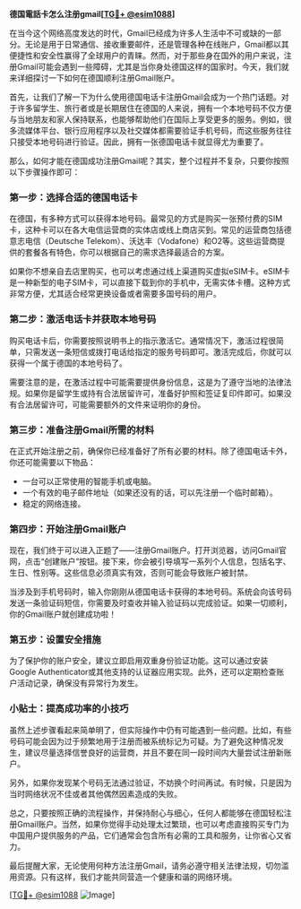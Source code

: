 **德国電話卡怎么注册gmail[[TG💪+ @esim1088](https://t.me/s/esim1088)]**

在当今这个网络高度发达的时代，Gmail已经成为许多人生活中不可或缺的一部分。无论是用于日常通信、接收重要邮件，还是管理各种在线账户，Gmail都以其便捷性和安全性赢得了全球用户的青睐。然而，对于那些身在国外的用户来说，注册Gmail可能会遇到一些障碍，尤其是当你身处德国这样的国家时。今天，我们就来详细探讨一下如何在德国顺利注册Gmail账户。

首先，让我们了解一下为什么使用德国电话卡注册Gmail会成为一个热门话题。对于许多留学生、旅行者或是长期居住在德国的人来说，拥有一个本地号码不仅方便与当地朋友和家人保持联系，也能够帮助他们在国际上享受更多的服务。例如，很多流媒体平台、银行应用程序以及社交媒体都需要验证手机号码，而这些服务往往只接受本地号码进行验证。因此，拥有一张德国电话卡就显得尤为重要了。

那么，如何才能在德国成功注册Gmail呢？其实，整个过程并不复杂，只要你按照以下步骤操作即可：

### 第一步：选择合适的德国电话卡

在德国，有多种方式可以获得本地号码。最常见的方式是购买一张预付费的SIM卡，这种卡可以在各大电信运营商的实体店或线上商店买到。常见的运营商包括德意志电信（Deutsche Telekom）、沃达丰（Vodafone）和O2等。这些运营商提供的套餐各有特色，你可以根据自己的需求选择最适合的方案。

如果你不想亲自去店里购买，也可以考虑通过线上渠道购买虚拟eSIM卡。eSIM卡是一种新型的电子SIM卡，可以直接下载到你的手机中，无需实体卡槽。这种方式非常方便，尤其适合经常更换设备或者需要多国号码的用户。

### 第二步：激活电话卡并获取本地号码

购买电话卡后，你需要按照说明书上的指示激活它。通常情况下，激活过程很简单，只需发送一条短信或拨打电话给指定的服务号码即可。激活完成后，你就可以获得一个属于德国的本地号码了。

需要注意的是，在激活过程中可能需要提供身份信息，这是为了遵守当地的法律法规。如果你是留学生或持有合法居留许可，准备好护照和签证复印件即可。如果没有合法居留许可，可能需要额外的文件来证明你的身份。

### 第三步：准备注册Gmail所需的材料

在正式开始注册之前，确保你已经准备好了所有必要的材料。除了德国电话卡外，你还可能需要以下物品：

- 一台可以正常使用的智能手机或电脑。
- 一个有效的电子邮件地址（如果还没有的话，可以先注册一个临时邮箱）。
- 稳定的网络连接。

### 第四步：开始注册Gmail账户

现在，我们终于可以进入正题了——注册Gmail账户。打开浏览器，访问Gmail官网，点击“创建账户”按钮。接下来，你会被引导填写一系列个人信息，包括名字、生日、性别等。这些信息必须真实有效，否则可能会导致账户被封禁。

当涉及到手机号码时，输入你刚刚从德国电话卡获得的本地号码。系统会向该号码发送一条验证码短信，你需要及时查收并输入验证码以完成验证。如果一切顺利，你的Gmail账户就创建成功啦！

### 第五步：设置安全措施

为了保护你的账户安全，建议立即启用双重身份验证功能。这可以通过安装Google Authenticator或其他支持的认证器应用实现。此外，还可以定期检查账户活动记录，确保没有异常行为发生。

### 小贴士：提高成功率的小技巧

虽然上述步骤看起来简单明了，但实际操作中仍有可能遇到一些问题。比如，有些号码可能会因为过于频繁地用于注册而被系统标记为可疑。为了避免这种情况发生，建议尽量选择信誉良好的运营商，并且不要在同一段时间内大量尝试注册新账户。

另外，如果你发现某个号码无法通过验证，不妨换个时间再试。有时候，只是因为当时网络状况不佳或者其他偶然因素造成的失败。

总之，只要按照正确的流程操作，并保持耐心与细心，任何人都能够在德国轻松注册Gmail账户。当然，如果你觉得手动处理太过繁琐，也可以考虑直接购买专门为中国用户提供服务的产品，它们通常会包含所有必需的工具和服务，让你省心又省力。

最后提醒大家，无论使用何种方法注册Gmail，请务必遵守相关法律法规，切勿滥用资源。只有这样，我们才能共同营造一个健康和谐的网络环境。

[[TG💪+ @esim1088](https://t.me/s/esim1088) ![Image](https://i.postimg.cc/4NQfJmqS/Snipaste-2025-05-13-00-14-12.png)]